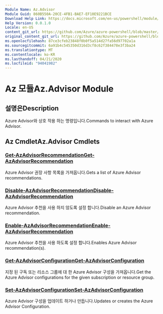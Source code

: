 ```yaml
---
Module Name: Az.Advisor
Module Guid: 860B550A-20CE-4FB1-BAE7-EF10E9221BCE
Download Help Link: https://docs.microsoft.com/en-us/powershell/module/az.advisor
Help Version: 0.0.1.0
Locale: en-US
content_git_url: https://github.com/Azure/azure-powershell/blob/master/src/Advisor/Advisor/help/Az.Advisor.md
original_content_git_url: https://github.com/Azure/azure-powershell/blob/master/src/Advisor/Advisor/help/Az.Advisor.md
ms.openlocfilehash: 87ce3cfeb23848f0b0f5a514d27fa56d97702a1a
ms.sourcegitcommit: 6a91b4c545350d316d3cf8c62f384478e3f3ba24
ms.translationtype: MT
ms.contentlocale: ko-KR
ms.lasthandoff: 04/21/2020
ms.locfileid: "94041982"
---
```

# <span data-ttu-id="30024-101">Az 모듈</span><span class="sxs-lookup"><span data-stu-id="30024-101">Az.Advisor Module</span></span>
## <span data-ttu-id="30024-102">설명은</span><span class="sxs-lookup"><span data-stu-id="30024-102">Description</span></span>
<span data-ttu-id="30024-103">Azure Advisor와 상호 작용 하는 명령입니다.</span><span class="sxs-lookup"><span data-stu-id="30024-103">Commands to interact with Azure Advisor.</span></span>

## <span data-ttu-id="30024-104">Az Cmdlet</span><span class="sxs-lookup"><span data-stu-id="30024-104">Az.Advisor Cmdlets</span></span>
### [<span data-ttu-id="30024-105">Get-AzAdvisorRecommendation</span><span class="sxs-lookup"><span data-stu-id="30024-105">Get-AzAdvisorRecommendation</span></span>](Get-AzAdvisorRecommendation.md)
<span data-ttu-id="30024-106">Azure Advisor 권장 사항 목록을 가져옵니다.</span><span class="sxs-lookup"><span data-stu-id="30024-106">Gets a list of Azure Advisor recommendations.</span></span>

### [<span data-ttu-id="30024-107">Disable-AzAdvisorRecommendation</span><span class="sxs-lookup"><span data-stu-id="30024-107">Disable-AzAdvisorRecommendation</span></span>](Disable-AzAdvisorRecommendation.md)
<span data-ttu-id="30024-108">Azure Advisor 추천을 사용 하지 않도록 설정 합니다.</span><span class="sxs-lookup"><span data-stu-id="30024-108">Disable an Azure Advisor recommendation.</span></span>

### [<span data-ttu-id="30024-109">Enable-AzAdvisorRecommendation</span><span class="sxs-lookup"><span data-stu-id="30024-109">Enable-AzAdvisorRecommendation</span></span>](Enable-AzAdvisorRecommendation.md)
<span data-ttu-id="30024-110">Azure Advisor 추천을 사용 하도록 설정 합니다.</span><span class="sxs-lookup"><span data-stu-id="30024-110">Enables Azure Advisor recommendation(s).</span></span>

### [<span data-ttu-id="30024-111">Get-AzAdvisorConfiguration</span><span class="sxs-lookup"><span data-stu-id="30024-111">Get-AzAdvisorConfiguration</span></span>](Get-AzAdvisorConfiguration.md)
<span data-ttu-id="30024-112">지정 된 구독 또는 리소스 그룹에 대 한 Azure Advisor 구성을 가져옵니다.</span><span class="sxs-lookup"><span data-stu-id="30024-112">Get the Azure Advisor configurations for the given subscription or resource group.</span></span>

### [<span data-ttu-id="30024-113">Set-AzAdvisorConfiguration</span><span class="sxs-lookup"><span data-stu-id="30024-113">Set-AzAdvisorConfiguration</span></span>](Set-AzAdvisorConfiguration.md)
<span data-ttu-id="30024-114">Azure Advisor 구성을 업데이트 하거나 만듭니다.</span><span class="sxs-lookup"><span data-stu-id="30024-114">Updates or creates the Azure Advisor Configuration.</span></span>
